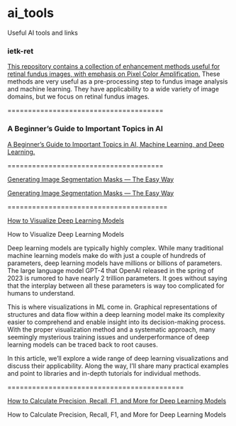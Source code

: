 # ai_tools
Useful AI tools and links

### ietk-ret
[This repository contains a collection of enhancement methods useful for retinal fundus images, with emphasis on Pixel Color Amplification.](https://github.com/adgaudio/ietk-ret)
These methods are very useful as a pre-processing step to fundus image analysis and machine learning. They have applicability to a wide variety of image domains, but we focus on retinal fundus images.

======================================

### A Beginner’s Guide to Important Topics in AI
[A Beginner’s Guide to Important Topics in AI, Machine Learning, and Deep Learning.](https://wiki.pathmind.com/python-ai)

======================================

[Generating Image Segmentation Masks — The Easy Way](https://towardsdatascience.com/generating-image-segmentation-masks-the-easy-way-dd4d3656dbd1)

[Generating Image Segmentation Masks — The Easy Way](https://gist.github.com/abhirooptalasila/8e46033b1190279040060588f44d8dc1#file-maskgen-py)

=======================================

[How to Visualize Deep Learning Models](https://neptune.ai/blog/deep-learning-visualization)

How to Visualize Deep Learning Models

Deep learning models are typically highly complex. While many traditional machine learning models make do with just a couple of hundreds of parameters, deep learning models have millions or billions of parameters. The large language model GPT-4 that OpenAI released in the spring of 2023 is rumored to have nearly 2 trillion parameters. It goes without saying that the interplay between all these parameters is way too complicated for humans to understand.

This is where visualizations in ML come in. Graphical representations of structures and data flow within a deep learning model make its complexity easier to comprehend and enable insight into its decision-making process. With the proper visualization method and a systematic approach, many seemingly mysterious training issues and underperformance of deep learning models can be traced back to root causes.

In this article, we’ll explore a wide range of deep learning visualizations and discuss their applicability. Along the way, I’ll share many practical examples and point to libraries and in-depth tutorials for individual methods.

===========================================

[How to Calculate Precision, Recall, F1, and More for Deep Learning Models](https://machinelearningmastery.com/how-to-calculate-precision-recall-f1-and-more-for-deep-learning-models/)

How to Calculate Precision, Recall, F1, and More for Deep Learning Models
